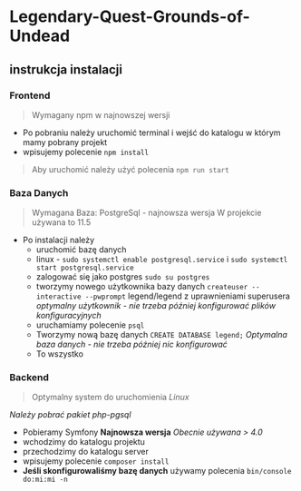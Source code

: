 # Legendary-Quest-Grounds-of-Undead

## instrukcja instalacji


### Frontend
> Wymagany npm w najnowszej wersji

* Po pobraniu należy uruchomić terminal i wejść do katalogu w którym mamy pobrany projekt
* wpisujemy polecenie ```npm install```

> Aby uruchomić należy użyć polecenia ```npm run start```

### Baza Danych

> Wymagana Baza: PostgreSql - najnowsza wersja
> W projekcie używana to 11.5

* Po instalacji należy
  * uruchomić bazę danych
  * linux - ```sudo systemctl enable postgresql.service``` i ```sudo systemctl start postgresql.service```
  * zalogować się jako postgres ```sudo su postgres```
  * tworzymy nowego użytkownika bazy danych ```createuser --interactive --pwprompt``` legend/legend z uprawnieniami superusera *optymalny użytkownik - nie trzeba później konfigurować plików konfiguracyjnych*
  * uruchamiamy polecenie ```psql```
  * Tworzymy nową bazę danych ```CREATE DATABASE legend;``` *Optymalna baza danych - nie trzeba później nic konfigurować* 
  * To wszystko

### Backend
> Optymalny system do uruchomienia *Linux*

*Należy pobrać pakiet php-pgsql*

* Pobieramy Symfony **Najnowsza wersja** *Obecnie używana > 4.0*
* wchodzimy do katalogu projektu
* przechodzimy do katalogu server
* wpisujemy polecenie ```composer install```
* **Jeśli skonfigurowaliśmy bazę danych** używamy polecenia ```bin/console do:mi:mi -n```

